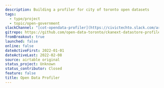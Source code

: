 ```yaml
---
description: Building a profiler for city of toronto open datasets
tags:
  - type/project
  - topic/open-government
slackChannel: "[cot-opendata-profiler](https://civictechto.slack.com/archives/C0309BMKHTN)"
gitrepo: https://github.com/open-data-toronto/ckanext-datastore-profiler
fromBreakout: true
launched: false
online: false
dateActiveFirst: 2022-01-01
dateActiveLast: 2022-02-08
source: airtable original
status_project: Unknown
status_contributor: Closed
feature: false
title: Open Data Profiler
---
```

